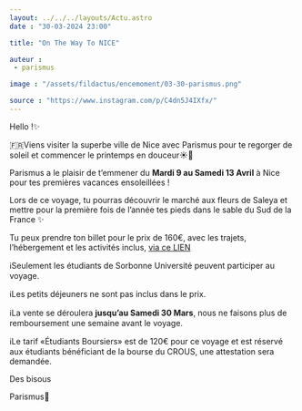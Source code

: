 ```yaml
---
layout: ../../../layouts/Actu.astro
date : "30-03-2024 23:00"

title: "On The Way To NICE"

auteur :
 - parismus

image : "/assets/fildactus/encemoment/03-30-parismus.png"

source : "https://www.instagram.com/p/C4dn5J4IXfx/"
---
```


Hello !✨

🇫🇷Viens visiter la superbe ville de Nice avec Parismus pour te regorger de soleil et commencer le printemps en douceur☀️🌻

Parismus a le plaisir de t’emmener du __Mardi 9 au Samedi 13 Avril__ à Nice pour tes premières vacances ensoleillées !

Lors de ce voyage, tu pourras découvrir le marché aux fleurs de Saleya et mettre pour la première fois de l’année tes pieds dans le sable du Sud de la France ✨

Tu peux prendre ton billet pour le prix de 160€, avec les trajets, l’hébergement et les activités inclus, [via ce LIEN](https://www.billetweb.fr/voyage-a-nice2)

ℹ️Seulement les étudiants de Sorbonne Université peuvent participer au voyage.

ℹ️Les petits déjeuners ne sont pas inclus dans le prix.

ℹ️La vente se déroulera __jusqu’au Samedi 30 Mars__, nous ne faisons plus de remboursement une semaine avant le voyage.

ℹ️Le tarif «Étudiants Boursiers» est de 120€ pour ce voyage et est réservé aux étudiants bénéficiant de la bourse du CROUS, une attestation sera demandée.

Des bisous

Parismus💙